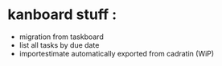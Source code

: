 # kanboard stuff :

- migration from taskboard
- list all tasks by due date
- importestimate automatically exported from cadratin (WiP)
